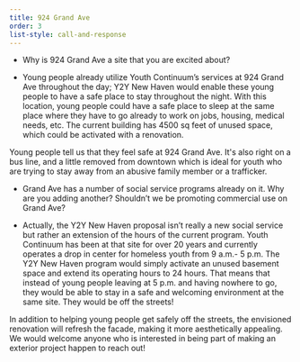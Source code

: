 ```yaml
---
title: 924 Grand Ave
order: 3
list-style: call-and-response
---
```

* Why is 924 Grand Ave a site that you are excited about?
- Young people already utilize Youth Continuum’s services at 924 Grand Ave throughout the day; Y2Y New Haven would enable these young people to have a safe place to stay throughout the night. With this location, young people could have a safe place to sleep at the same place where they have to go already to work on jobs, housing, medical needs, etc. The current building has 4500 sq feet of unused space, which could be activated with a renovation.

Young people tell us that they feel safe at 924 Grand Ave. It's also right on a bus line, and a little removed from downtown which is ideal for youth who are trying to stay away from an abusive family member or a trafficker.
* Grand Ave has a number of social service programs already on it.  Why are you adding another? Shouldn’t we be promoting commercial use on Grand Ave?  
- Actually, the Y2Y New Haven proposal isn’t really a new social service but rather an extension of the hours of the current program. Youth Continuum has been at that site for over 20 years and currently operates a drop in center for homeless youth from 9 a.m.- 5 p.m. The Y2Y New Haven program would simply activate an unused basement space and extend its operating hours to 24 hours. That means that instead of young people leaving at 5 p.m. and having nowhere to go, they would be able to stay in a safe and welcoming environment at the same site. They would be off the streets!

In addition to helping young people get safely off the streets, the envisioned renovation will refresh the facade, making it more aesthetically appealing. We would welcome anyone who is interested in being part of making an exterior project happen to reach out!
